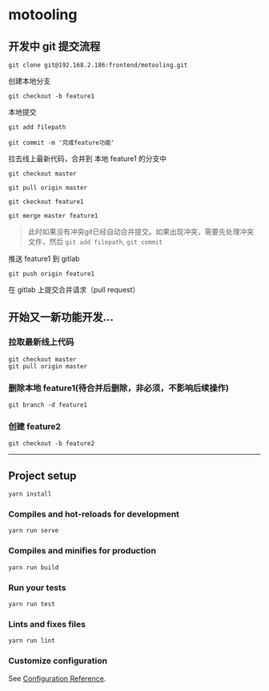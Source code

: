 # motooling

## 开发中 git 提交流程

```
git clone git@192.168.2.186:frontend/motooling.git
```

创建本地分支

```
git checkout -b feature1
```

本地提交

```
git add filepath
```

```
git commit -m '完成feature功能'
```

拉去线上最新代码，合并到 本地 feature1 的分支中

```
git checkout master
```

```
git pull origin master
```

```
git ckeckout feature1
```

```
git merge master feature1
```

> 此时如果没有冲突git已经自动合并提交。如果出现冲突，需要先处理冲突文件，然后 `git add filepath`, `git commit`

推送 feature1 到 gitlab

```
git push origin feature1
```

在 gitlab 上提交合并请求（pull request）


## 开始又一新功能开发...

### 拉取最新线上代码

```
git checkout master
git pull origin master
```

### 删除本地 feature1(待合并后删除，非必须，不影响后续操作)

```
git branch -d feature1
```

### 创建 feature2

```
git checkout -b feature2
```

---

## Project setup
```
yarn install
```

### Compiles and hot-reloads for development
```
yarn run serve
```

### Compiles and minifies for production
```
yarn run build
```

### Run your tests
```
yarn run test
```

### Lints and fixes files
```
yarn run lint
```

### Customize configuration
See [Configuration Reference](https://cli.vuejs.org/config/).
